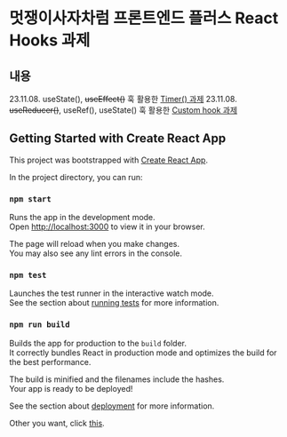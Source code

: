 # 멋쟁이사자차럼 프론트엔드 플러스 React Hooks 과제

## 내용

23.11.08. useState(), ~~useEffect()~~ 훅 활용한 [Timer() 과제](./src/Homework/Timer.jsx)
23.11.08. ~~useReducer()~~, useRef(), useState() 훅 활용한 [Custom hook 과제](./src/Homework/User.jsx)

## Getting Started with Create React App

This project was bootstrapped with [Create React App](https://github.com/facebook/create-react-app).

In the project directory, you can run:

### `npm start`

Runs the app in the development mode.\
Open [http://localhost:3000](http://localhost:3000) to view it in your browser.

The page will reload when you make changes.\
You may also see any lint errors in the console.

### `npm test`

Launches the test runner in the interactive watch mode.\
See the section about [running tests](https://facebook.github.io/create-react-app/docs/running-tests) for more information.

### `npm run build`

Builds the app for production to the `build` folder.\
It correctly bundles React in production mode and optimizes the build for the best performance.

The build is minified and the filenames include the hashes.\
Your app is ready to be deployed!

See the section about [deployment](https://facebook.github.io/create-react-app/docs/deployment) for more information.

Other you want, click [this](./ProjectStart.md).
